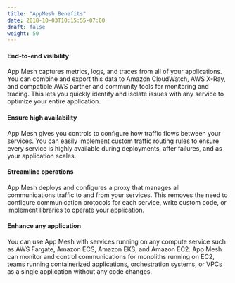 ```yaml
---
title: "AppMesh Benefits"
date: 2018-10-03T10:15:55-07:00
draft: false
weight: 50
---
```


#### End-to-end visibility
App Mesh captures metrics, logs, and traces from all of your applications. You can combine and export this data to Amazon CloudWatch, AWS X-Ray, and compatible AWS partner and community tools for monitoring and tracing. This lets you quickly identify and isolate issues with any service to optimize your entire application.

#### Ensure high availability
App Mesh gives you controls to configure how traffic flows between your services. You can easily implement custom traffic routing rules to ensure every service is highly available during deployments, after failures, and as your application scales.

#### Streamline operations
App Mesh deploys and configures a proxy that manages all communications traffic to and from your services. This removes the need to configure communication protocols for each service, write custom code, or implement libraries to operate your application.

#### Enhance any application
You can use App Mesh with services running on any compute service such as AWS Fargate, Amazon ECS, Amazon EKS, and Amazon EC2. App Mesh can monitor and control communications for monoliths running on EC2, teams running containerized applications, orchestration systems, or VPCs as a single application without any code changes.
